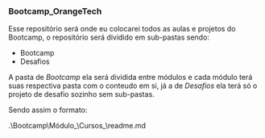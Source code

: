 ### Bootcamp_OrangeTech

Esse repositório será onde eu colocarei todos as aulas e projetos do Bootcamp,
o repositório será dividido em sub-pastas sendo:

* Bootcamp 
* Desafios

A pasta de _Bootcamp_ ela será dividida entre módulos e cada módulo terá suas respectiva pasta com o conteudo em si,
já a de _Desafios_ ela terá só o projeto de desafio sozinho sem sub-pastas.

Sendo assim o formato:

.\Bootcamp\Módulo_\Cursos_\readme.md

